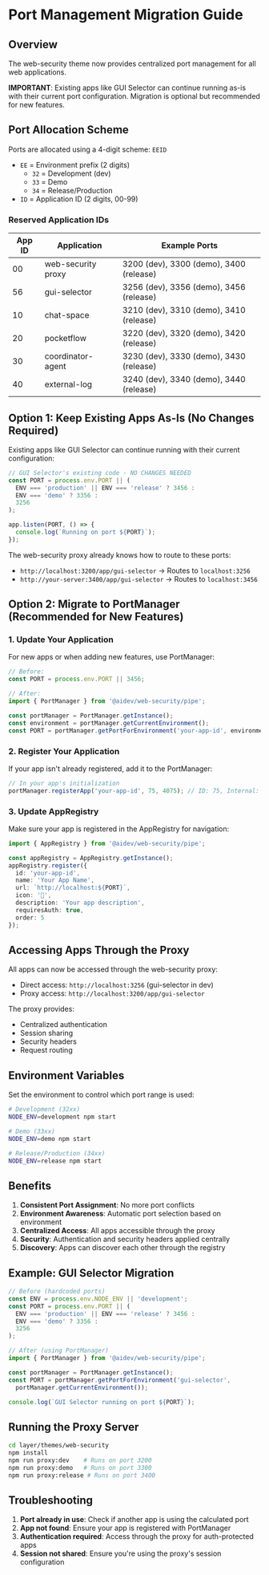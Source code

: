 # Port Management Migration Guide

## Overview

The web-security theme now provides centralized port management for all web applications. 

**IMPORTANT**: Existing apps like GUI Selector can continue running as-is with their current port configuration. Migration is optional but recommended for new features.

## Port Allocation Scheme

Ports are allocated using a 4-digit scheme: `EEID`

- `EE` = Environment prefix (2 digits)
  - `32` = Development (dev)
  - `33` = Demo
  - `34` = Release/Production
- `ID` = Application ID (2 digits, 00-99)

### Reserved Application IDs

| App ID | Application | Example Ports |
|--------|------------|---------------|
| 00 | web-security proxy | 3200 (dev), 3300 (demo), 3400 (release) |
| 56 | gui-selector | 3256 (dev), 3356 (demo), 3456 (release) |
| 10 | chat-space | 3210 (dev), 3310 (demo), 3410 (release) |
| 20 | pocketflow | 3220 (dev), 3320 (demo), 3420 (release) |
| 30 | coordinator-agent | 3230 (dev), 3330 (demo), 3430 (release) |
| 40 | external-log | 3240 (dev), 3340 (demo), 3440 (release) |

## Option 1: Keep Existing Apps As-Is (No Changes Required)

Existing apps like GUI Selector can continue running with their current configuration:

```typescript
// GUI Selector's existing code - NO CHANGES NEEDED
const PORT = process.env.PORT || (
  ENV === 'production' || ENV === 'release' ? 3456 :
  ENV === 'demo' ? 3356 :
  3256
);

app.listen(PORT, () => {
  console.log(`Running on port ${PORT}`);
});
```

The web-security proxy already knows how to route to these ports:
- `http://localhost:3200/app/gui-selector` → Routes to `localhost:3256`
- `http://your-server:3400/app/gui-selector` → Routes to `localhost:3456`

## Option 2: Migrate to PortManager (Recommended for New Features)

### 1. Update Your Application

For new apps or when adding new features, use PortManager:

```typescript
// Before:
const PORT = process.env.PORT || 3456;

// After:
import { PortManager } from '@aidev/web-security/pipe';

const portManager = PortManager.getInstance();
const environment = portManager.getCurrentEnvironment();
const PORT = portManager.getPortForEnvironment('your-app-id', environment);
```

### 2. Register Your Application

If your app isn't already registered, add it to the PortManager:

```typescript
// In your app's initialization
portManager.registerApp('your-app-id', 75, 4075); // ID: 75, Internal: 4075
```

### 3. Update AppRegistry

Make sure your app is registered in the AppRegistry for navigation:

```typescript
import { AppRegistry } from '@aidev/web-security/pipe';

const appRegistry = AppRegistry.getInstance();
appRegistry.register({
  id: 'your-app-id',
  name: 'Your App Name',
  url: `http://localhost:${PORT}`,
  icon: '🎯',
  description: 'Your app description',
  requiresAuth: true,
  order: 5
});
```

## Accessing Apps Through the Proxy

All apps can now be accessed through the web-security proxy:

- Direct access: `http://localhost:3256` (gui-selector in dev)
- Proxy access: `http://localhost:3200/app/gui-selector`

The proxy provides:
- Centralized authentication
- Session sharing
- Security headers
- Request routing

## Environment Variables

Set the environment to control which port range is used:

```bash
# Development (32xx)
NODE_ENV=development npm start

# Demo (33xx)
NODE_ENV=demo npm start

# Release/Production (34xx)
NODE_ENV=release npm start
```

## Benefits

1. **Consistent Port Assignment**: No more port conflicts
2. **Environment Awareness**: Automatic port selection based on environment
3. **Centralized Access**: All apps accessible through the proxy
4. **Security**: Authentication and security headers applied centrally
5. **Discovery**: Apps can discover each other through the registry

## Example: GUI Selector Migration

```typescript
// Before (hardcoded ports)
const ENV = process.env.NODE_ENV || 'development';
const PORT = process.env.PORT || (
  ENV === 'production' || ENV === 'release' ? 3456 :
  ENV === 'demo' ? 3356 :
  3256
);

// After (using PortManager)
import { PortManager } from '@aidev/web-security/pipe';

const portManager = PortManager.getInstance();
const PORT = portManager.getPortForEnvironment('gui-selector', 
  portManager.getCurrentEnvironment());

console.log(`GUI Selector running on port ${PORT}`);
```

## Running the Proxy Server

```bash
cd layer/themes/web-security
npm install
npm run proxy:dev    # Runs on port 3200
npm run proxy:demo   # Runs on port 3300
npm run proxy:release # Runs on port 3400
```

## Troubleshooting

1. **Port already in use**: Check if another app is using the calculated port
2. **App not found**: Ensure your app is registered with PortManager
3. **Authentication required**: Access through the proxy for auth-protected apps
4. **Session not shared**: Ensure you're using the proxy's session configuration